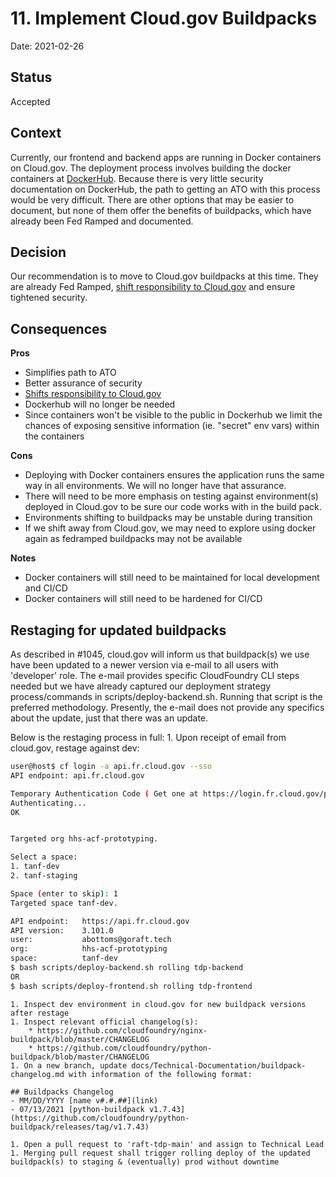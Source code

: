 # 11. Implement Cloud.gov Buildpacks

Date: 2021-02-26

## Status

Accepted

## Context

Currently, our frontend and backend apps are running in Docker containers on Cloud.gov. The deployment process involves building the docker containers at [DockerHub](https://dockerhub.com). Because there is very little security documentation on DockerHub, the path to getting an ATO with this process would be very difficult. There are other options that may be easier to document, but none of them offer the benefits of buildpacks, which have already been Fed Ramped and documented.

## Decision

Our recommendation is to move to Cloud.gov buildpacks at this time. They are already Fed Ramped, [shift responsibility to Cloud.gov](https://cloud.gov/docs/technology/responsibilities/) and ensure tightened security.

## Consequences

**Pros**

- Simplifies path to ATO
- Better assurance of security
- [Shifts responsibility to Cloud.gov](https://cloud.gov/docs/technology/responsibilities/)
- Dockerhub will no longer be needed
- Since containers won't be visible to the public in Dockerhub we limit the chances of exposing sensitive information (ie. "secret" env vars) within the containers

**Cons**
- Deploying with Docker containers ensures the application runs the same way in all environments. We will no longer have that assurance.
- There will need to be more emphasis on testing against environment(s) deployed in Cloud.gov to be sure our code works with in the build pack.
- Environments shifting to buildpacks may be unstable during transition
- If we shift away from Cloud.gov, we may need to explore using docker again as fedramped buildpacks may not be available

**Notes**
- Docker containers will still need to be maintained for local development and CI/CD
- Docker containers will still need to be hardened for CI/CD

## Restaging for updated buildpacks

As described in #1045, cloud.gov will inform us that buildpack(s) we use have been updated to a newer version via e-mail to all users with 'developer' role. The e-mail provides specific CloudFoundry CLI steps needed but we have already captured our deployment strategy process/commands in scripts/deploy-backend.sh. Running that script is the preferred methodology. Presently, the e-mail does not provide any specifics about the update, just that there was an update.

Below is the restaging process in full:
    1. Upon receipt of email from cloud.gov, restage against dev:
```bash
user@host$ cf login -a api.fr.cloud.gov --sso
API endpoint: api.fr.cloud.gov

Temporary Authentication Code ( Get one at https://login.fr.cloud.gov/passcode ): 
Authenticating...
OK


Targeted org hhs-acf-prototyping.

Select a space:
1. tanf-dev
2. tanf-staging

Space (enter to skip): 1
Targeted space tanf-dev.

API endpoint:   https://api.fr.cloud.gov
API version:    3.101.0
user:           abottoms@goraft.tech
org:            hhs-acf-prototyping
space:          tanf-dev 
$ bash scripts/deploy-backend.sh rolling tdp-backend
OR
$ bash scripts/deploy-frontend.sh rolling tdp-frontend
```
    1. Inspect dev environment in cloud.gov for new buildpack versions after restage
    1. Inspect relevant official changelog(s):
        * https://github.com/cloudfoundry/nginx-buildpack/blob/master/CHANGELOG
        * https://github.com/cloudfoundry/python-buildpack/blob/master/CHANGELOG
    1. On a new branch, update docs/Technical-Documentation/buildpack-changelog.md with information of the following format:
```
## Buildpacks Changelog
- MM/DD/YYYY [name v#.#.##](link)
- 07/13/2021 [python-buildpack v1.7.43](https://github.com/cloudfoundry/python-buildpack/releases/tag/v1.7.43)
```
    1. Open a pull request to 'raft-tdp-main' and assign to Technical Lead
    1. Merging pull request shall trigger rolling deploy of the updated buildpack(s) to staging & (eventually) prod without downtime

